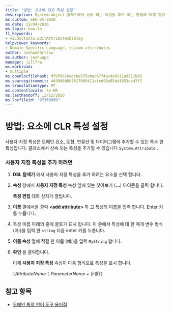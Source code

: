 ```yaml
---
title: '방법: 요소에 CLR 특성 설정'
description: System.object 클래스에서 상속 하는 특성을 추가 하는 방법에 대해 알아봅니다.
ms.custom: SEO-VS-2020
ms.date: 11/04/2016
ms.topic: how-to
f1_keywords:
- vs.dsltools.EditAttributesDialog
helpviewer_keywords:
- Domain-Specific Language, custom attrributes
author: JoshuaPartlow
ms.author: joshuapa
manager: jillfra
ms.workload:
- multiple
ms.openlocfilehash: df9f8b16edcbe575ebac67f4acde9111a9511b85
ms.sourcegitcommit: 4d394866b7817689411afee98e85da1653ec42f2
ms.translationtype: MT
ms.contentlocale: ko-KR
ms.lasthandoff: 12/12/2020
ms.locfileid: "97363850"
---
```

# <a name="how-to-set-clr-attributes-on-an-element"></a>방법: 요소에 CLR 특성 설정
사용자 지정 특성은 도메인 요소, 도형, 연결선 및 다이어그램에 추가할 수 있는 특수 한 특성입니다. 클래스에서 상속 되는 특성을 추가할 수 있습니다 `System.Attribute` .

### <a name="to-add-a-custom-attribute"></a>사용자 지정 특성을 추가 하려면

1. **DSL 탐색기** 에서 사용자 지정 특성을 추가 하려는 요소를 선택 합니다.

2. **속성** 창에서 **사용자 지정 특성** 속성 옆에 있는 찾아보기 (**...**) 아이콘을 클릭 합니다.

     **특성 편집** 대화 상자가 열립니다.

3. **이름** 열에서을 클릭 **\<add attribute>** 하 고 특성의 이름을 입력 합니다. Enter 키를 누릅니다.

4. 특성 이름 아래의 줄에 괄호가 표시 됩니다. 이 줄에서 특성에 대 한 매개 변수 형식 (예:)을 입력 한 `string` 다음 enter 키를 누릅니다.

5. **이름 속성** 열에 적절 한 이름 (예:)을 입력 `MyString` 합니다.

6. **확인** 을 클릭합니다.

     이제 **사용자 지정 특성** 속성이 다음 형식으로 특성을 표시 합니다.

     `[`*AttributeName* `(` *ParameterName* `=` *유형*`)]`

## <a name="see-also"></a>참고 항목

- [도메인 특정 언어 도구 용어집](/previous-versions/bb126564(v=vs.100))